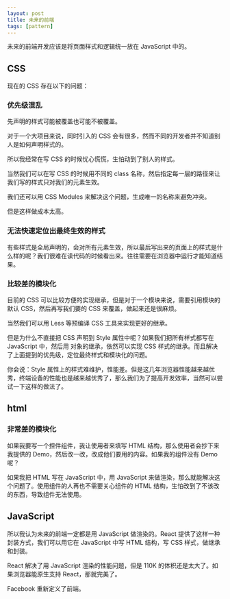 ```yaml
---
layout: post
title: 未来的前端
tags: [pattern]
---
```


未来的前端开发应该是将页面样式和逻辑统一放在 JavaScript 中的。

## CSS

现在的 CSS 存在以下的问题：

### 优先级混乱

先声明的样式可能被覆盖也可能不被覆盖。

对于一个大项目来说，同时引入的 CSS 会有很多，然而不同的开发者并不知道别人是如何声明样式的。

所以我经常在写 CSS 的时候忧心慌慌，生怕动到了别人的样式。

当然我们可以在写 CSS 的时候用不同的 class 名称，然后指定每一层的路径来让我们写的样式只对我们的元素生效。

我们还可以用 CSS Modules 来解决这个问题，生成唯一的名称来避免冲突。

但是这样做成本太高。

### 无法快速定位出最终生效的样式

有些样式是全局声明的，会对所有元素生效，所以最后写出来的页面上的样式是什么样的呢？我们很难在读代码的时候看出来。往往需要在浏览器中运行才能知道结果。

### 比较差的模块化

目前的 CSS 可以比较方便的实现继承，但是对于一个模块来说，需要引用模块的默认 CSS，然后再写我们要的 CSS 来覆盖，做起来还是很麻烦。

当然我们可以用 Less 等预编译 CSS 工具来实现更好的继承。

但是为什么不直接把 CSS 声明到 Style 属性中呢？如果我们把所有样式都写在 JavaScript 中，然后用 对象的继承，依然可以实现 CSS 样式的继承。而且解决了上面提到的优先级，定位最终样式和模块化的问题。

你会说：Style 属性上的样式难维护，性能差。但是这几年浏览器性能越来越优秀，终端设备的性能也是越来越优秀了，那么我们为了提高开发效率，当然可以尝试一下这样的做法了。

## html

### 非常差的模块化

如果我要写一个控件组件，我让使用者来填写 HTML 结构，那么使用者会抄下来我提供的 Demo，然后改一改，改成他们要用的内容。如果我的组件没有 Demo 呢？

如果我把 HTML 写在 JavaScript 中，用 JavaScript 来做渲染，那么就能解决这个问题了。使用组件的人再也不需要关心组件的 HTML 结构，生怕改到了不该改的东西，导致组件无法使用。

## JavaScript

所以我认为未来的前端一定都是用 JavaScript 做渲染的。React 提供了这样一种封装方式，我们可以用它在 JavaScript 中写 HTML 结构，写 CSS 样式，做继承和封装。

React 解决了用 JavaScript 渲染的性能问题，但是 110K 的体积还是太大了。如果浏览器能原生支持 React，那就完美了。

Facebook 重新定义了前端。
